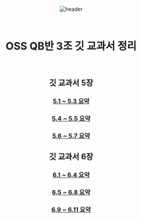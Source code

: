 <div align="center">
  
![header](https://capsule-render.vercel.app/api?type=waving&&color=CCEEFF&height=140&section=header&fontSize=100)

<br/>

# OSS QB반 3조 깃 교과서 정리

<br/>

## 깃 교과서 5장
  
### [5.1 ~ 5.3 요약 ](https://github.com/betrayedpeople/git-5/blob/main/5.1%20~%205.3.md)

### [5.4 ~ 5.5 요약 ](https://github.com/betrayedpeople/git-5/blob/main/5.4%20~%205.5.md)

### [5.6 ~ 5.7 요약 ](https://github.com/betrayedpeople/git-5/blob/main/5.6~5.7%EC%9E%A5.md)

  
## 깃 교과서 6장
  
### [6.1 ~ 6.4 요약 ](https://github.com/betrayedpeople/git/blob/main/6.1%20~%206.4.md)

### [6.5 ~ 6.8 요약 ](https://github.com/betrayedpeople/git/blob/main/6.5%20~%206.8.md)

### [6.9 ~ 6.11 요약 ](https://github.com/betrayedpeople/git/blob/main/6.9%20~%206.11.md)
